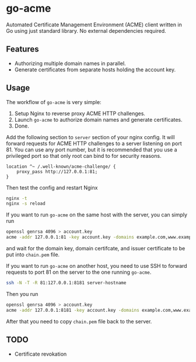 # go-acme

Automated Certificate Management Environment (ACME) client written in Go using
just standard library. No external dependencies required.

## Features

- Authorizing multiple domain names in parallel.
- Generate certificates from separate hosts holding the account key.


## Usage

The workflow of `go-acme` is very simple:

1. Setup Nginx to reverse proxy ACME HTTP challenges.
2. Launch `go-acme` to authorize domain names and generate certificates.
3. Done.


Add the following section to `server` section of your nginx config. It will
forward requests for ACME HTTP challenges to a server listening on port 81. You
can use any port number, but it is recommended that you use a privileged port so
that only root can bind to for security reasons.

```nginx
location ^~ /.well-known/acme-challenge/ {
    proxy_pass http://127.0.0.1:81;
}
```

Then test the config and restart Nginx

```sh
nginx -t
nginx -s reload
```


If you want to run `go-acme` on the same host with the server, you can simply
run

```sh
openssl genrsa 4096 > account.key
acme -addr 127.0.0.1:81 -key account.key -domains example.com,www.example.com > chain.pem
```

and wait for the domain key, domain certifcate, and issuer certificate to be put
into `chain.pem` file.


If you want to run `go-acme` on another host, you need to use SSH to forward
requests to port 81 on the server to the one running `go-acme`.

```sh
ssh -N -T -R 81:127.0.0.1:8181 server-hostname
```

Then you run

```sh
openssl genrsa 4096 > account.key
acme -addr 127.0.0.1:8181 -key account.key -domains example.com,www.example.com > chain.pem
```

After that you need to copy `chain.pem` file back to the server.




## TODO

- Certificate revokation
